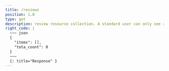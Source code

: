 ```yaml
---
title: /reviews
position: 1.0
type: get
description: review resource collection. A standard user can only see review on its own project. A standard user can only create review for its own project.
right_code: |
  ~~~ json
  {
    "items": [],
    "tota_count": 0
  }
  ~~~
  {: title="Response" }
---
```



